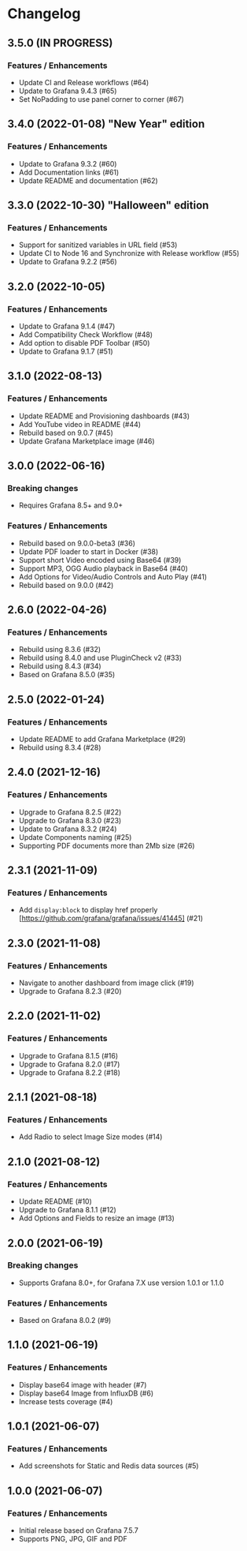 # Changelog

## 3.5.0 (IN PROGRESS)

### Features / Enhancements

- Update CI and Release workflows (#64)
- Update to Grafana 9.4.3 (#65)
- Set NoPadding to use panel corner to corner (#67)

## 3.4.0 (2022-01-08) "New Year" edition

### Features / Enhancements

- Update to Grafana 9.3.2 (#60)
- Add Documentation links (#61)
- Update README and documentation (#62)

## 3.3.0 (2022-10-30) "Halloween" edition

### Features / Enhancements

- Support for sanitized variables in URL field (#53)
- Update CI to Node 16 and Synchronize with Release workflow (#55)
- Update to Grafana 9.2.2 (#56)

## 3.2.0 (2022-10-05)

### Features / Enhancements

- Update to Grafana 9.1.4 (#47)
- Add Compatibility Check Workflow (#48)
- Add option to disable PDF Toolbar (#50)
- Update to Grafana 9.1.7 (#51)

## 3.1.0 (2022-08-13)

### Features / Enhancements

- Update README and Provisioning dashboards (#43)
- Add YouTube video in README (#44)
- Rebuild based on 9.0.7 (#45)
- Update Grafana Marketplace image (#46)

## 3.0.0 (2022-06-16)

### Breaking changes

- Requires Grafana 8.5+ and 9.0+

### Features / Enhancements

- Rebuild based on 9.0.0-beta3 (#36)
- Update PDF loader to start in Docker (#38)
- Support short Video encoded using Base64 (#39)
- Support MP3, OGG Audio playback in Base64 (#40)
- Add Options for Video/Audio Controls and Auto Play (#41)
- Rebuild based on 9.0.0 (#42)

## 2.6.0 (2022-04-26)

### Features / Enhancements

- Rebuild using 8.3.6 (#32)
- Rebuild using 8.4.0 and use PluginCheck v2 (#33)
- Rebuild using 8.4.3 (#34)
- Based on Grafana 8.5.0 (#35)

## 2.5.0 (2022-01-24)

### Features / Enhancements

- Update README to add Grafana Marketplace (#29)
- Rebuild using 8.3.4 (#28)

## 2.4.0 (2021-12-16)

### Features / Enhancements

- Upgrade to Grafana 8.2.5 (#22)
- Upgrade to Grafana 8.3.0 (#23)
- Update to Grafana 8.3.2 (#24)
- Update Components naming (#25)
- Supporting PDF documents more than 2Mb size (#26)

## 2.3.1 (2021-11-09)

### Features / Enhancements

- Add `display:block` to display href properly [https://github.com/grafana/grafana/issues/41445] (#21)

## 2.3.0 (2021-11-08)

### Features / Enhancements

- Navigate to another dashboard from image click (#19)
- Upgrade to Grafana 8.2.3 (#20)

## 2.2.0 (2021-11-02)

### Features / Enhancements

- Upgrade to Grafana 8.1.5 (#16)
- Upgrade to Grafana 8.2.0 (#17)
- Upgrade to Grafana 8.2.2 (#18)

## 2.1.1 (2021-08-18)

### Features / Enhancements

- Add Radio to select Image Size modes (#14)

## 2.1.0 (2021-08-12)

### Features / Enhancements

- Update README (#10)
- Upgrade to Grafana 8.1.1 (#12)
- Add Options and Fields to resize an image (#13)

## 2.0.0 (2021-06-19)

### Breaking changes

- Supports Grafana 8.0+, for Grafana 7.X use version 1.0.1 or 1.1.0

### Features / Enhancements

- Based on Grafana 8.0.2 (#9)

## 1.1.0 (2021-06-19)

### Features / Enhancements

- Display base64 image with header (#7)
- Display base64 Image from InfluxDB (#6)
- Increase tests coverage (#4)

## 1.0.1 (2021-06-07)

### Features / Enhancements

- Add screenshots for Static and Redis data sources (#5)

## 1.0.0 (2021-06-07)

### Features / Enhancements

- Initial release based on Grafana 7.5.7
- Supports PNG, JPG, GIF and PDF
